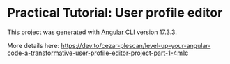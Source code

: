 # Practical Tutorial: User profile editor

This project was generated with [Angular CLI](https://github.com/angular/angular-cli) version 17.3.3.

More details here: https://dev.to/cezar-plescan/level-up-your-angular-code-a-transformative-user-profile-editor-project-part-1-4m1c
